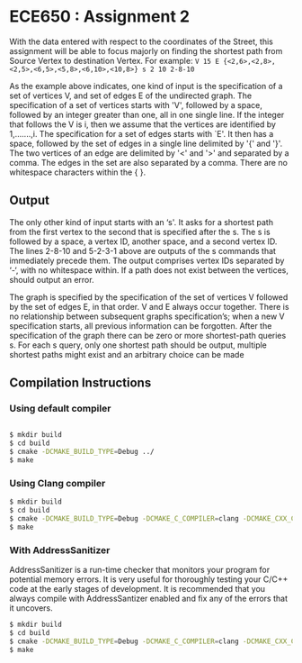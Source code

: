 # ECE650 : Assignment 2


With the data entered with respect to the coordinates of the Street, this assignment will be able to focus majorly on finding the shortest path from Source Vertex to destination Vertex.
For example:
`V 15
E {<2,6>,<2,8>,<2,5>,<6,5>,<5,8>,<6,10>,<10,8>}
s 2 10
2-8-10`

As the example above indicates, one kind of input is the specification of a set of vertices V, and
set of edges E of the undirected graph. The specification of a set of vertices starts with 'V', followed by a space, followed by an integer greater than one, all in one single line. If the integer that follows the V is i, then we assume that the vertices are identified by 1,.......,i.
The specification for a set of edges starts with `E'. It then has a space, followed by the set of
edges in a single line delimited by '{' and '}'. The two vertices of an edge are delimited by '<' and '>' and separated by a comma. The edges in the set are also separated by a comma. There are no
whitespace characters within the { }.

## Output

The only other kind of input starts with an ‘s'. It asks for a shortest path from the first vertex
to the second that is specified after the s. The s is followed by a space, a vertex ID, another space, and a second vertex ID. The lines 2-8-10 and 5-2-3-1 above are outputs of the s commands that
immediately precede them. The output comprises vertex IDs separated by ‘-‘, with no whitespace
within. If a path does not exist between the vertices, should output an error.

The graph is specified by the specification of the set of vertices V followed by the set of edges E,
in that order. V and E always occur together. There is no relationship between subsequent graphs
specification’s; when a new V specification starts, all previous information can be forgotten. After
the specification of the graph there can be zero or more shortest-path queries s. For each s query,
only one shortest path should be output, multiple shortest paths might exist and an arbitrary choice
can be made

## Compilation Instructions

### Using default compiler
```bash

$ mkdir build 
$ cd build
$ cmake -DCMAKE_BUILD_TYPE=Debug ../
$ make
```

### Using Clang compiler

```bash
$ mkdir build 
$ cd build
$ cmake -DCMAKE_BUILD_TYPE=Debug -DCMAKE_C_COMPILER=clang -DCMAKE_CXX_COMPILER=clang++ ../
$ make
```

### With AddressSanitizer

AddressSanitizer is a run-time checker that monitors your program for potential
memory errors. It is very useful for thoroughly testing your C/C++ code at the
early stages of development. It is recommended that you always compile with
AddressSantizer enabled and fix any of the errors that it uncovers.


```bash
$ mkdir build 
$ cd build
$ cmake -DCMAKE_BUILD_TYPE=Debug -DCMAKE_C_COMPILER=clang -DCMAKE_CXX_COMPILER=clang++ -DWITH_ASAN=ON ../
$ make
```

